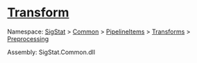 # [Transform](./NormalizeRotation-100663777.md)

Namespace: [SigStat]() > [Common](./../../../../README.md) > [PipelineItems]() > [Transforms]() > [Preprocessing](./../README.md)

Assembly: SigStat.Common.dll


